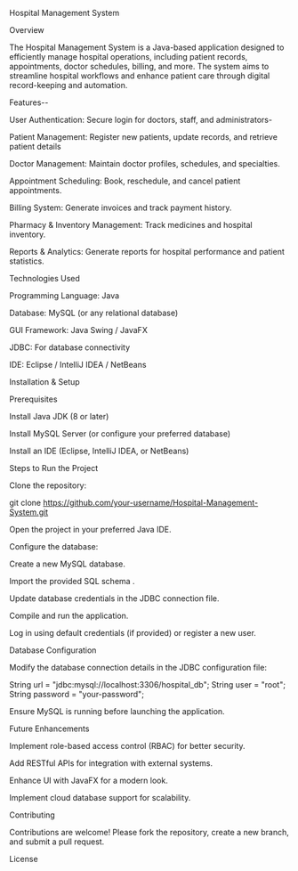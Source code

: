 Hospital Management System

Overview

The Hospital Management System is a Java-based application designed to efficiently manage hospital operations, including patient records, appointments, doctor schedules, billing, and more. The system aims to streamline hospital workflows and enhance patient care through digital record-keeping and automation.

Features--

User Authentication: Secure login for doctors, staff, and administrators-

Patient Management: Register new patients, update records, and retrieve patient details

Doctor Management: Maintain doctor profiles, schedules, and specialties.

Appointment Scheduling: Book, reschedule, and cancel patient appointments.

Billing System: Generate invoices and track payment history.

Pharmacy & Inventory Management: Track medicines and hospital inventory.

Reports & Analytics: Generate reports for hospital performance and patient statistics.

Technologies Used

Programming Language: Java

Database: MySQL (or any relational database)

GUI Framework: Java Swing / JavaFX

JDBC: For database connectivity

IDE: Eclipse / IntelliJ IDEA / NetBeans

Installation & Setup

Prerequisites

Install Java JDK (8 or later)

Install MySQL Server (or configure your preferred database)

Install an IDE (Eclipse, IntelliJ IDEA, or NetBeans)

Steps to Run the Project

Clone the repository:

git clone https://github.com/your-username/Hospital-Management-System.git

Open the project in your preferred Java IDE.

Configure the database:

Create a new MySQL database.

Import the provided SQL schema .

Update database credentials in the JDBC connection file.

Compile and run the application.

Log in using default credentials (if provided) or register a new user.

Database Configuration

Modify the database connection details in the JDBC configuration file:

String url = "jdbc:mysql://localhost:3306/hospital_db";
String user = "root";
String password = "your-password";

Ensure MySQL is running before launching the application.


Future Enhancements

Implement role-based access control (RBAC) for better security.

Add RESTful APIs for integration with external systems.

Enhance UI with JavaFX for a modern look.

Implement cloud database support for scalability.

Contributing

Contributions are welcome! Please fork the repository, create a new branch, and submit a pull request.

License
